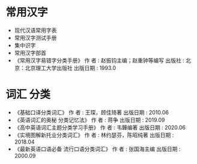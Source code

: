 # 常用汉字

* 现代汉语常用字表
* 常用汉字测试手册
* 集中识字
* 常用汉字部首
* 《常用汉字易错字分类手册》 作  者 : 赵振钧主编；赵重钟等编写 出版社 : 北京：北京理工大学出版社 出版日期 : 1993.0

# 词汇 分类

* 《基础口译分类词汇》 作  者 : 王琛，顾佳琦著 出版日期 : 2010.06
* 《英语词汇的奥秘 分类记忆法》 作  者 : 蒋争 出版日期 : 2019.09
* 《高中英语词汇主题分类学习手册》 作  者 : 韦韡编著 出版日期 : 2020.06
* 《实境图解新托业分类词汇》 作  者 : 林约瑟芬，陈昭纯著 出版日期 : 2018.04
* 《最新英语口语必备 流行口语分类词汇》 作  者 : 张国海主编 出版日期 : 2000.09
